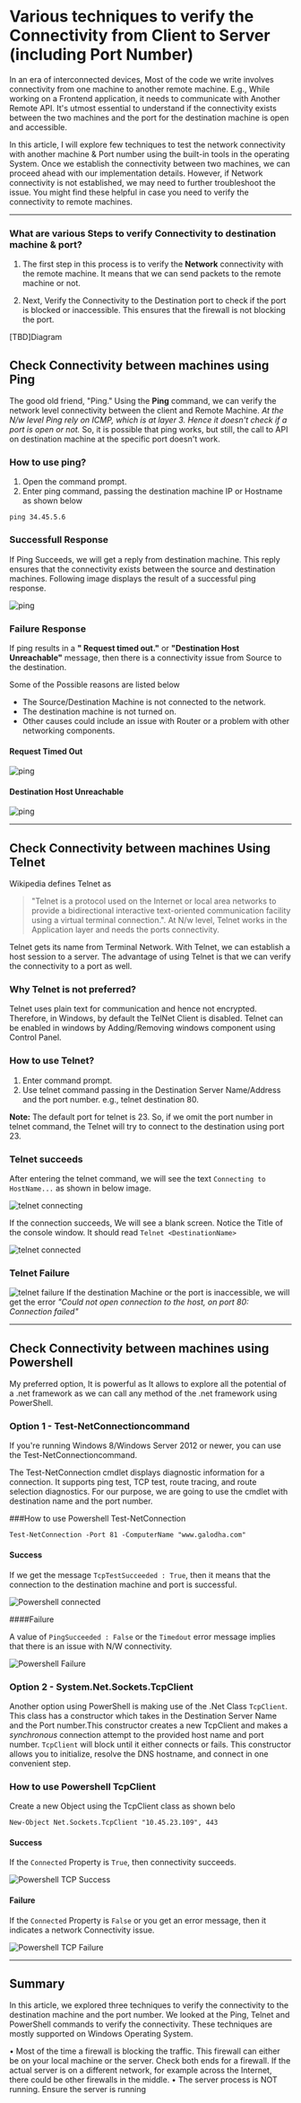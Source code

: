  # Various techniques to verify the Connectivity from Client to Server (including Port Number)

In an era of interconnected devices, Most of the code we write involves connectivity from one machine to another remote machine. E.g., While working on a Frontend application, it needs to communicate with Another Remote API. It's utmost essential to understand if the connectivity exists between the two machines and the port for the destination machine is open and accessible. 

In this article, I will explore few techniques to test the network connectivity with another machine & Port number using the built-in tools in the operating System. Once we establish the connectivity between two machines, we can proceed ahead with our implementation details. However, if Network connectivity is not established, we may need to further troubleshoot the issue. You might find these helpful in case you need to verify the connectivity to remote machines.


***

### What are various Steps to verify Connectivity to destination machine & port?

1. The first step in this process is to verify the **Network** connectivity with the remote machine. It means that we can send packets to the remote machine or not.

2. Next, Verify the Connectivity to the Destination port to check if the port is blocked or inaccessible. This ensures that the firewall is not blocking the port.

[TBD]Diagram

## Check Connectivity between machines using Ping

The good old friend, "Ping." Using the **Ping** command, we can verify the network level connectivity between the client and Remote Machine.
*At the N/w level Ping rely on ICMP, which is at layer 3. Hence it doesn't check if a port is open or not.*
So, it is possible that ping works, but still, the call to API on destination machine at the specific port doesn't work.

### How to use ping?

1. Open the command prompt.
2. Enter ping command, passing the destination machine IP or Hostname as shown below

```
ping 34.45.5.6
```

### Successfull Response

If Ping Succeeds, we will get a reply from destination machine. This reply ensures that the connectivity exists between the source and destination machines. Following image displays the result of a successful ping response.

![ping](Images/ping.png)

### Failure Response

If ping results in a **" Request timed out."**  or **"Destination Host Unreachable"** message, then there is a connectivity issue from Source to the destination. 

Some of the Possible reasons are listed below
* The Source/Destination Machine is not connected to the network.
* The destination machine is not turned on.
* Other causes could include an issue with Router or a problem with other networking components.

#### Request Timed Out

![ping](Images/pingFailure.png)

#### Destination Host Unreachable

![ping](Images/pingFailure1.png)

***

## Check Connectivity between machines Using Telnet

Wikipedia defines Telnet as 
>"Telnet is a protocol used on the Internet or local area networks to provide a bidirectional interactive text-oriented communication facility using a virtual terminal connection.". At N/w level, Telnet works in the Application layer and needs the ports connectivity.

Telnet gets its name from Terminal Network. With Telnet, we can establish a host session to a server. The advantage of using Telnet is that we can verify the connectivity to a port as well.

### Why Telnet is not preferred?

Telnet uses plain text for communication and hence not encrypted. Therefore, in Windows, by default the TelNet Client is disabled. Telnet can be enabled in windows by Adding/Removing windows component using Control Panel.


### How to use Telnet?

1. Enter command prompt.
2. Use telnet command passing in the Destination Server Name/Address and the port number. e.g., telnet destination 80. 

**Note:** The default port for telnet is 23. So, if we omit the port number in telnet command, the  Telnet will try to connect to the destination using port 23.

### Telnet succeeds

After entering the telnet command, we will see the text `Connecting to HostName...` as shown in below image.

![telnet connecting](Images/telnetConnecting.png)

If the connection succeeds, We will see a blank screen. Notice the Title of the console window. It should read `Telnet <DestinationName>`

![telnet connected](Images/telnetConnected.png)

### Telnet Failure

![telnet failure](Images/telnetFailure.png)
If the destination Machine or the port is inaccessible, we will get the error *"Could not open connection to the host, on port 80: Connection failed"*

***

## Check Connectivity between machines using Powershell
My preferred option, It is powerful as It allows to explore all the potential of a .net framework as we can call any method of the .net framework using PowerShell.

### Option 1 - Test-NetConnectioncommand

If you're running Windows 8/Windows Server 2012 or newer, you can use the Test-NetConnectioncommand.

The Test-NetConnection cmdlet displays diagnostic information for a connection. It supports ping test, TCP test, route tracing, and route selection diagnostics. For our purpose, we are going to use the cmdlet with destination name and the port number.


###How to use Powershell Test-NetConnection

```
Test-NetConnection -Port 81 -ComputerName "www.galodha.com"
```

#### Success

If we get the message `TcpTestSucceeded : True`, then it means that the connection to the destination machine and port is successful.

![Powershell connected](Images/PowershellTestNetConnected.png)

####Failure 

A value of `PingSucceeded : False` or the `Timedout` error message implies that there is an issue with N/W connectivity.

![Powershell Failure](Images/PowershellTestNetConnectionFailure.png)

### Option 2 - System.Net.Sockets.TcpClient

Another option using PowerShell is making use of the .Net Class `TcpClient`. This class has a constructor which takes in the Destination Server Name and the Port number.This constructor creates a new TcpClient and makes a *synchronous* connection attempt to the provided host name and port number. `TcpClient` will block until it either connects or fails. This constructor allows you to initialize, resolve the DNS hostname, and connect in one convenient step.

### How to use Powershell TcpClient

Create a new Object using the TcpClient class as shown belo

```
New-Object Net.Sockets.TcpClient "10.45.23.109", 443 
```

#### Success

If the `Connected` Property is `True`, then connectivity succeeds.

![Powershell TCP Success](Images/PowershellTcpClientNetConnected.png)

#### Failure

If the `Connected` Property is `False` or you get an error message, then it indicates a network Connectivity issue.

![Powershell TCP Failure](Images/PowershellTcpClientConnectionFailure.png)


***

## Summary
In this article, we explored three techniques to verify the connectivity to the destination machine and the port number. We looked at the Ping, Telnet and PowerShell commands to verify the connectivity. These techniques are mostly supported on Windows Operating System.

• Most of the time a firewall is blocking the traffic. This firewall can either be on your local machine or the server. Check both ends for a firewall. If the actual server is on a different network, for example across the Internet, there could be other firewalls in the middle.
    • The server process is NOT running. Ensure the server is running